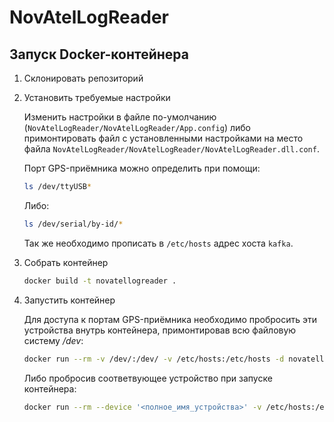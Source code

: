 NovAtelLogReader
================

## Запуск Docker-контейнера

1. Склонировать репозиторий

2. Установить требуемые настройки

   Изменить настройки в файле по-умолчанию
   (`NovAtelLogReader/NovAtelLogReader/App.config`) либо примонтировать файл с
   установленными настройками на место файла
   `NovAtelLogReader/NovAtelLogReader/NovAtelLogReader.dll.conf`.

   Порт GPS-приёмника можно определить при помощи:

   ```sh
   ls /dev/ttyUSB*
   ```

   Либо:

   ```sh
   ls /dev/serial/by-id/*
   ```

   Так же необходимо прописать в `/etc/hosts` адрес хоста `kafka`.

3. Собрать контейнер

   ```sh
   docker build -t novatellogreader .
   ```

4. Запустить контейнер

   Для доступа к портам GPS-приёмника необходимо пробросить эти устройства
   внутрь контейнера, примонтировав всю файловую систему */dev*:

   ```sh
   docker run --rm -v /dev/:/dev/ -v /etc/hosts:/etc/hosts -d novatellogreader:latest
   ```

   Либо пробросив соответвующее устройство при запуске контейнера:

   ```sh
   docker run --rm --device '<полное_имя_устройства>' -v /etc/hosts:/etc/hosts -d novatellogreader:latest
   ```
